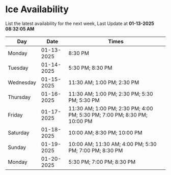 # Ice Availability

List the latest availability for the next week, Last Update at **01-13-2025 08:32:05 AM**

| Day         | Date        | Times       |
| ----------- | ----------- | ----------- |
|Monday|01-13-2025|8:30 PM|
|Tuesday|01-14-2025|5:30 PM; 8:30 PM|
|Wednesday|01-15-2025|11:30 AM; 1:00 PM; 2:30 PM|
|Thursday|01-16-2025|11:30 AM; 1:00 PM; 2:30 PM; 5:30 PM; 5:30 PM|
|Friday|01-17-2025|11:30 AM; 1:00 PM; 2:30 PM; 4:00 PM; 5:30 PM; 7:00 PM; 8:30 PM; 10:00 PM|
|Saturday|01-18-2025|10:00 AM; 8:30 PM; 10:00 PM|
|Sunday|01-19-2025|10:00 AM; 11:30 AM; 4:00 PM; 5:30 PM; 7:00 PM; 8:30 PM|
|Monday|01-20-2025|5:30 PM; 7:00 PM; 8:30 PM|
